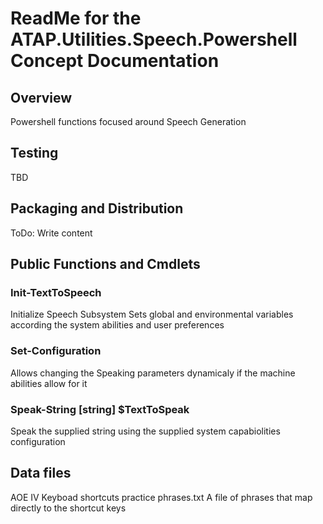 # ReadMe for the ATAP.Utilities.Speech.Powershell Concept Documentation

## Overview

Powershell functions focused around Speech Generation

## Testing

TBD

## Packaging and Distribution

ToDo: Write content

## Public Functions and Cmdlets

### Init-TextToSpeech
Initialize Speech Subsystem
Sets global and environmental variables according the system abilities and user preferences

### Set-Configuration
Allows changing the Speaking parameters dynamicaly if the machine abilities allow for it

### Speak-String [string] $TextToSpeak
Speak the supplied string using the supplied system capabiolities  configuration


## Data files

AOE IV Keyboad shortcuts practice phrases.txt A file of phrases that map directly to the shortcut keys
